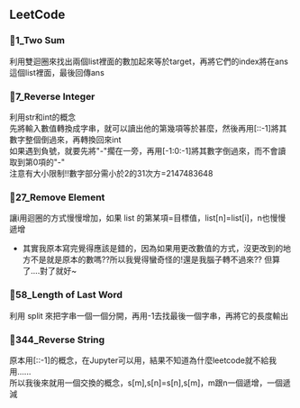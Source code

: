 ## LeetCode
### 🌻1_Two Sum
利用雙迴圈來找出兩個list裡面的數加起來等於target，再將它們的index將在ans這個list裡面，最後回傳ans
### 🌻7_Reverse Integer
利用str和int的概念      
先將輸入數值轉換成字串，就可以讀出他的第幾項等於甚麼，然後再用[::-1]將其數字整個倒過來，再轉換回來int          
如果遇到負號，就要先將"-"擱在一旁，再用[-1:0:-1]將其數字倒過來，而不會讀取到第0項的"-"        
注意有大小限制!!數字部分需小於2的31次方=2147483648
### 🌻27_Remove Element
讓i用迴圈的方式慢慢增加，如果 list 的第某項=目標值，list[n]=list[i]，n也慢慢遞增       
* 其實我原本寫完覺得應該是錯的，因為如果用更改數值的方式，沒更改到的地方不是就是原本的數嗎??所以我覺得蠻奇怪的!還是我腦子轉不過來?? 但算了....對了就好~
### 🌻58_Length of Last Word
利用 split 來把字串一個一個分開，再用-1去找最後一個字串，再將它的長度輸出
### 🌻344_Reverse String
原本用[::-1]的概念，在Jupyter可以用，結果不知道為什麼leetcode就不給我用......           
所以我後來就用一個交換的概念，s[m],s[n]=s[n],s[m]，m跟n一個遞增，一個遞減
